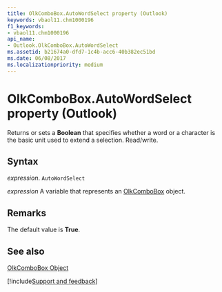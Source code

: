 ```yaml
---
title: OlkComboBox.AutoWordSelect property (Outlook)
keywords: vbaol11.chm1000196
f1_keywords:
- vbaol11.chm1000196
api_name:
- Outlook.OlkComboBox.AutoWordSelect
ms.assetid: b21674a0-dfd7-1c4b-acc6-40b382ec51bd
ms.date: 06/08/2017
ms.localizationpriority: medium
---
```



# OlkComboBox.AutoWordSelect property (Outlook)

Returns or sets a **Boolean** that specifies whether a word or a character is the basic unit used to extend a selection. Read/write.


## Syntax

_expression_. `AutoWordSelect`

_expression_ A variable that represents an [OlkComboBox](Outlook.OlkComboBox.md) object.


## Remarks

The default value is **True**.


## See also


[OlkComboBox Object](Outlook.OlkComboBox.md)

[!include[Support and feedback](~/includes/feedback-boilerplate.md)]